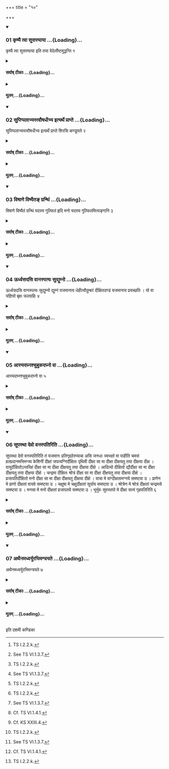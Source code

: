 +++
title = "१०"

+++

<div class="js_include" includetitle="true" newlevelforh1="3" unfilled url="/vedAH_yajuH/taittirIyam/sUtram/ApastambaH/shrautam/vishvAsa-prastutiH/10/10/01_kRShyai_tvA_susasyAyA.md">
<details open><summary><h3>01 कृष्यै त्वा सुसस्याया ...{Loading}...</h3></summary>

कृष्यै त्वा सुसस्याया इति तया वेदेर्लोष्टमुद्धन्ति १
</details>
</div>
<div class="js_include collapsed" newlevelforh1="4" title="सर्वाष् टीकाः" unfilled url="/vedAH_yajuH/taittirIyam/sUtram/ApastambaH/shrautam/sarvASh_TIkAH/10/10/01_kRShyai_tvA_susasyAyA.md">
<details><summary><h4>सर्वाष् टीकाः ...{Loading}...</h4></summary>
<details><summary>थिते</summary>

1. With kr̥ṣyai tvā rayyai tvā...[^1] (the sacrificer) digs out a clod of earth from the altar by means of (horn).[^2]  

[^1]: TS I.2.2.k.  

[^2]: See TS VI.1.3.7.
</details>
</details>
</div>
<div class="js_include collapsed" newlevelforh1="4" title="मूलम्" unfilled url="/vedAH_yajuH/taittirIyam/sUtram/ApastambaH/shrautam/mUlam/10/10/01_kRShyai_tvA_susasyAyA.md">
<details><summary><h4>मूलम् ...{Loading}...</h4></summary>

कृष्यै त्वा सुसस्याया इति तया वेदेर्लोष्टमुद्धन्ति १
</details>
</div>
<div class="js_include" includetitle="true" newlevelforh1="3" unfilled url="/vedAH_yajuH/taittirIyam/sUtram/ApastambaH/shrautam/vishvAsa-prastutiH/10/10/02_supippalAbhyastvauShadhIbhya_ityarthe_prApte.md">
<details open><summary><h3>02 सुपिप्पलाभ्यस्त्वौषधीभ्य इत्यर्थे प्राप्ते ...{Loading}...</h3></summary>

सुपिप्पलाभ्यस्त्वौषधीभ्य इत्यर्थे प्राप्ते शिरसि कण्डूयते २
</details>
</div>
<div class="js_include collapsed" newlevelforh1="4" title="सर्वाष् टीकाः" unfilled url="/vedAH_yajuH/taittirIyam/sUtram/ApastambaH/shrautam/sarvASh_TIkAH/10/10/02_supippalAbhyastvauShadhIbhya_ityarthe_prApte.md">
<details><summary><h4>सर्वाष् टीकाः ...{Loading}...</h4></summary>
<details><summary>थिते</summary>

2. With supippalābhyas tvauṣadhībhyaḥ...[^1] he scratches his head (by means of it) if it is necessary.[^2]  

[^1]: TS I.2.2.1.  

[^2]: Cp. TS VI.1.3.7. Cp. MS III.6.7.
</details>
</details>
</div>
<div class="js_include collapsed" newlevelforh1="4" title="मूलम्" unfilled url="/vedAH_yajuH/taittirIyam/sUtram/ApastambaH/shrautam/mUlam/10/10/02_supippalAbhyastvauShadhIbhya_ityarthe_prApte.md">
<details><summary><h4>मूलम् ...{Loading}...</h4></summary>

सुपिप्पलाभ्यस्त्वौषधीभ्य इत्यर्थे प्राप्ते शिरसि कण्डूयते २
</details>
</div>
<div class="js_include" includetitle="true" newlevelforh1="3" unfilled url="/vedAH_yajuH/taittirIyam/sUtram/ApastambaH/shrautam/vishvAsa-prastutiH/10/10/03_viShANe_viShyaita~N_granthiM.md">
<details open><summary><h3>03 विषाणे विष्यैतङ् ग्रन्थिं ...{Loading}...</h3></summary>

विषाणे विष्यैतं ग्रन्थिं यदस्य गुल्फितं हृदि मनो यदस्य गुल्फितमित्यङ्गानि ३
</details>
</div>
<div class="js_include collapsed" newlevelforh1="4" title="सर्वाष् टीकाः" unfilled url="/vedAH_yajuH/taittirIyam/sUtram/ApastambaH/shrautam/sarvASh_TIkAH/10/10/03_viShANe_viShyaita~N_granthiM.md">
<details><summary><h4>सर्वाष् टीकाः ...{Loading}...</h4></summary>
<details><summary>थिते</summary>

3. (He scratches) his (limbs by means of horn) with viṣāṇe viṣyaitam...[^1]

[^1]: Cp. MS I.13.2.
</details>
</details>
</div>
<div class="js_include collapsed" newlevelforh1="4" title="मूलम्" unfilled url="/vedAH_yajuH/taittirIyam/sUtram/ApastambaH/shrautam/mUlam/10/10/03_viShANe_viShyaita~N_granthiM.md">
<details><summary><h4>मूलम् ...{Loading}...</h4></summary>

विषाणे विष्यैतं ग्रन्थिं यदस्य गुल्फितं हृदि मनो यदस्य गुल्फितमित्यङ्गानि ३
</details>
</div>
<div class="js_include" includetitle="true" newlevelforh1="3" unfilled url="/vedAH_yajuH/taittirIyam/sUtram/ApastambaH/shrautam/vishvAsa-prastutiH/10/10/04_Urdhvasadasi_vAnaspatyaH_sudyumno.md">
<details open><summary><h3>04 ऊर्ध्वसदसि वानस्पत्यः सुद्युम्नो ...{Loading}...</h3></summary>

ऊर्ध्वसदसि वानस्पत्यः सुद्युम्नो द्युम्नं यजमानाय धेहीत्यौदुम्बरं दीक्षितदण्डं यजमानाय प्रयच्छति । यो वा यज्ञियो बृक्षः फलग्रहिः ४
</details>
</div>
<div class="js_include collapsed" newlevelforh1="4" title="सर्वाष् टीकाः" unfilled url="/vedAH_yajuH/taittirIyam/sUtram/ApastambaH/shrautam/sarvASh_TIkAH/10/10/04_Urdhvasadasi_vAnaspatyaH_sudyumno.md">
<details><summary><h4>सर्वाष् टीकाः ...{Loading}...</h4></summary>
<details><summary>थिते</summary>

4. With ūrdhvasadasi vānaspatyaḥ...[^1] the gives the staff (meant for) a consecrated[^2] made of Udumbara-wood[^3] or of any tree which deserves to be used in a sacrifice or which bears fruits.[^4]  

[^1]: MS I.2.2.  

[^2]: Cf. TS. VI.1.4.1.   

[^3]: Cf. TS VI.1.4.1.  

[^4]: Cf. KS XXIII.4.
</details>
</details>
</div>
<div class="js_include collapsed" newlevelforh1="4" title="मूलम्" unfilled url="/vedAH_yajuH/taittirIyam/sUtram/ApastambaH/shrautam/mUlam/10/10/04_Urdhvasadasi_vAnaspatyaH_sudyumno.md">
<details><summary><h4>मूलम् ...{Loading}...</h4></summary>

ऊर्ध्वसदसि वानस्पत्यः सुद्युम्नो द्युम्नं यजमानाय धेहीत्यौदुम्बरं दीक्षितदण्डं यजमानाय प्रयच्छति । यो वा यज्ञियो बृक्षः फलग्रहिः ४
</details>
</div>
<div class="js_include" includetitle="true" newlevelforh1="3" unfilled url="/vedAH_yajuH/taittirIyam/sUtram/ApastambaH/shrautam/vishvAsa-prastutiH/10/10/05_Asyadaghnashchubukadaghno_vA.md">
<details open><summary><h3>05 आस्यदघ्नश्चुबुकदघ्नो वा ...{Loading}...</h3></summary>

आस्यदघ्नश्चुबुकदघ्नो वा ५
</details>
</div>
<div class="js_include collapsed" newlevelforh1="4" title="सर्वाष् टीकाः" unfilled url="/vedAH_yajuH/taittirIyam/sUtram/ApastambaH/shrautam/sarvASh_TIkAH/10/10/05_Asyadaghnashchubukadaghno_vA.md">
<details><summary><h4>सर्वाष् टीकाः ...{Loading}...</h4></summary>
<details><summary>थिते</summary>

5. It (should be) so high as to reach his mouth or his chin.
</details>
</details>
</div>
<div class="js_include collapsed" newlevelforh1="4" title="मूलम्" unfilled url="/vedAH_yajuH/taittirIyam/sUtram/ApastambaH/shrautam/mUlam/10/10/05_Asyadaghnashchubukadaghno_vA.md">
<details><summary><h4>मूलम् ...{Loading}...</h4></summary>

आस्यदघ्नश्चुबुकदघ्नो वा ५
</details>
</div>
<div class="js_include" includetitle="true" newlevelforh1="3" unfilled url="/vedAH_yajuH/taittirIyam/sUtram/ApastambaH/shrautam/vishvAsa-prastutiH/10/10/06_sUpasthA_devo_vanaspatiriti.md">
<details open><summary><h3>06 सूपस्था देवो वनस्पतिरिति ...{Loading}...</h3></summary>

सूपस्था देवो वनस्पतिरिति तं यजमानः प्रतिगृह्योरुव्यचा असि जनधाः स्वभक्षो मा पाहीति चमसं व्रतप्रदानमभिमन्त्र्य केशिनीं दीक्षां जपत्यग्निर्दीक्षितः पृथिवी दीक्षा सा मा दीक्षा दीक्षयतु तया दीक्षया दीक्ष । वायुर्दीक्षितोऽन्तरिक्षं दीक्षा सा मा दीक्षा दीक्षयतु तया दीक्षया दीक्षे । आदित्यो दीक्षितो द्यौर्दीक्षा सा मा दीक्षा दीक्षयतु तया दीक्षया दीक्षे । चन्द्रमा दीक्षितः श्रोत्रं दीक्षा सा मा दीक्षा दीक्षयतु तया दीक्षया दीक्षे । प्रजापतिर्दीक्षितो मनो दीक्षा सा मा दीक्षा दीक्षयतु दीक्षया दीक्षे । वाचा मे वाग्दीक्षतामग्नये समष्टवा उ । प्राणेन मे प्राणो दीक्षतां वायवे समष्टवा उ । चक्षुषा मे चक्षुर्दीक्षतां सूर्याय समष्टवा उ । श्रोत्रेण मे श्रोत्रं दीक्षतां चन्द्रमसे समष्टवा उ । मनसा मे मनो दीक्षतां प्रजापतये समष्टवा उ । भूर्भुवः सुवस्तपो मे दीक्षा सत्यं गृहपतिरिति ६
</details>
</div>
<div class="js_include collapsed" newlevelforh1="4" title="सर्वाष् टीकाः" unfilled url="/vedAH_yajuH/taittirIyam/sUtram/ApastambaH/shrautam/sarvASh_TIkAH/10/10/06_sUpasthA_devo_vanaspatiriti.md">
<details><summary><h4>सर्वाष् टीकाः ...{Loading}...</h4></summary>
<details><summary>थिते</summary>

6. Having taken it with sūpasthā devo vanaspatiḥ...[^1], then having addressed the wooden pot intended for carrying the fast-milk with uruvyacā asi...[^2] the sacrificer mutters the Dīkṣā-formulae of keśin beginning with agnir dīkṣitaḥ...[^3]  

[^1]: TS I.2.2.m.  

[^2]: Cp. KS VII.4; cp. JB II.68.  

[^3]: JB II.65.
</details>
</details>
</div>
<div class="js_include collapsed" newlevelforh1="4" title="मूलम्" unfilled url="/vedAH_yajuH/taittirIyam/sUtram/ApastambaH/shrautam/mUlam/10/10/06_sUpasthA_devo_vanaspatiriti.md">
<details><summary><h4>मूलम् ...{Loading}...</h4></summary>

सूपस्था देवो वनस्पतिरिति तं यजमानः प्रतिगृह्योरुव्यचा असि जनधाः स्वभक्षो मा पाहीति चमसं व्रतप्रदानमभिमन्त्र्य केशिनीं दीक्षां जपत्यग्निर्दीक्षितः पृथिवी दीक्षा सा मा दीक्षा दीक्षयतु तया दीक्षया दीक्ष । वायुर्दीक्षितोऽन्तरिक्षं दीक्षा सा मा दीक्षा दीक्षयतु तया दीक्षया दीक्षे । आदित्यो दीक्षितो द्यौर्दीक्षा सा मा दीक्षा दीक्षयतु तया दीक्षया दीक्षे । चन्द्रमा दीक्षितः श्रोत्रं दीक्षा सा मा दीक्षा दीक्षयतु तया दीक्षया दीक्षे । प्रजापतिर्दीक्षितो मनो दीक्षा सा मा दीक्षा दीक्षयतु दीक्षया दीक्षे । वाचा मे वाग्दीक्षतामग्नये समष्टवा उ । प्राणेन मे प्राणो दीक्षतां वायवे समष्टवा उ । चक्षुषा मे चक्षुर्दीक्षतां सूर्याय समष्टवा उ । श्रोत्रेण मे श्रोत्रं दीक्षतां चन्द्रमसे समष्टवा उ । मनसा मे मनो दीक्षतां प्रजापतये समष्टवा उ । भूर्भुवः सुवस्तपो मे दीक्षा सत्यं गृहपतिरिति ६
</details>
</div>
<div class="js_include" includetitle="true" newlevelforh1="3" unfilled url="/vedAH_yajuH/taittirIyam/sUtram/ApastambaH/shrautam/vishvAsa-prastutiH/10/10/07_athainamadhvaryurabhimantrayate.md">
<details open><summary><h3>07 अथैनमध्वर्युरभिमन्त्रयते ...{Loading}...</h3></summary>

अथैनमध्वर्युरभिमन्त्रयते ७
</details>
</div>
<div class="js_include collapsed" newlevelforh1="4" title="सर्वाष् टीकाः" unfilled url="/vedAH_yajuH/taittirIyam/sUtram/ApastambaH/shrautam/sarvASh_TIkAH/10/10/07_athainamadhvaryurabhimantrayate.md">
<details><summary><h4>सर्वाष् टीकाः ...{Loading}...</h4></summary>
<details><summary>थिते</summary>

7. Then the Adhvaryu addresses him (the sacrificer)[^1],  

[^1]: See the next Sūtra.
</details>
</details>
</div>
<div class="js_include collapsed" newlevelforh1="4" title="मूलम्" unfilled url="/vedAH_yajuH/taittirIyam/sUtram/ApastambaH/shrautam/mUlam/10/10/07_athainamadhvaryurabhimantrayate.md">
<details><summary><h4>मूलम् ...{Loading}...</h4></summary>

अथैनमध्वर्युरभिमन्त्रयते ७
</details>
</div>

  
इति दशमी कण्डिका 
